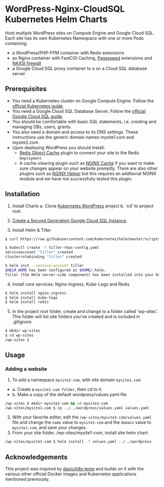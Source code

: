 # WordPress-Nginx-CloudSQL Kubernetes Helm Charts
Host multiple WordPress sites on Compute Engine and Google Cloud SQL.
Each site has its own Kubernetes Namespace with one or more Pods containing:
- a WordPress/PHP-FPM container with Redis extensions
- an Nginx container with FastCGI Caching, [Pagespeed](https://www.modpagespeed.com/) extensions and [NAXSI firewall](https://github.com/nbs-system/naxsi)
- a Google Cloud SQL proxy container to a on a Cloud SQL database server

## Prerequisites
* You need a Kubernetes cluster on Google Compute Engine. Follow the [official Kubernetes guide](https://cloud.google.com/kubernetes-engine/docs/quickstart "Running Kubernetes on Google Compute Engine").
* You need a Google Cloud SQL Database Server. Follow the [official Google Cloud SQL guide](https://cloud.google.com/sql/docs/mysql/quickstart "Running Google Cloud SQL").
* You should be comfortable with basic SQL statements, i.e. creating and managing DBs, users, grants.
* You also need a domain and access to its DNS settings. These instructions use the generic domain names mysite1.com and mysite2.com.
* Upon deploying WordPress you should install:
    * [Redis Object Cache](https://wordpress.org/plugins/redis-cache/ "Redis Object Cache plugin for WordPress") plugin to connect your site to the Redis `Deployment`
    * A cache-clearing plugin such as [NGINX Cache](https://wordpress.org/plugins/nginx-cache/) if you want to make sure changes appear on your website promptly. There are also other plugins such as [NGINX Helper](https://wordpress.org/plugins/nginx-helper/) but this requires an additional NGINX module and we have not successfully tested this plugin.

## Installation

1. Install Charts
  a. Clone [Kubernetes WordPress](https://github.com/stcox/k8s-wordpress.git) project
  b. 'cd' to project root.

2. [Create a Second Generation Google Cloud SQL Instance](https://cloud.google.com/sql/docs/mysql/create-instance).

3. Install Helm & Tiller
```bash
$ curl https://raw.githubusercontent.com/kubernetes/helm/master/scripts/get | bash

$ kubectl create -f tiller-rbac-config.yaml
serviceaccount "tiller" created
clusterrolebinding "tiller" created

$ helm init --service-account tiller
$HELM_HOME has been configured at $HOME/.helm.
Tiller (the Helm server-side component) has been installed into your Kubernetes Cluster.
```

4. Install core services: Nginx-Ingress, Kube-Lego and Redis
```bash
$ helm install nginx-ingress
$ helm install kube-lego
$ helm install redis
```

5. In the project root folder, create and change to a folder called 'wp-sites'. This folder will list site folders you've created and is included in .gitignore.

```bash
$ mkdir wp-sites
$ cd wp-sites
/wp-sites $
```

## Usage

### Adding a website

1. To add a namespace `mysite1-com`, with site domain `mysite1.com`:
- a. Create a `mysite1-com folder`, then cd to it.
- b. Make a copy of the default wordpress/values.yaml file
```bash
/wp-sites $ mkdir mysite1-com && cd mysite1-com
/wp-sites/mysite1-com $ cp ../../wordpress/values.yaml values.yaml
```
2. With your favorite editor, edit the `/wp-sites/mysite1-com/values.yaml` file and change the `name` value to `mysite1-com` and the `domain` value to `mysite1.com`, and save your changes.
3. From your site folder, /wp-sites/mysite1-com, install site helm chart:
```bash
/wp-sites/mysite1-com $ helm install -f values.yaml ../../wordpress
```




## Acknowledgements
This project was inspired by [daxio/k8s-lemp](https://github.com/daxio/k8s-lemp) and builds on it with the various other official Docker images and Kubernetes applications mentioned previously.

